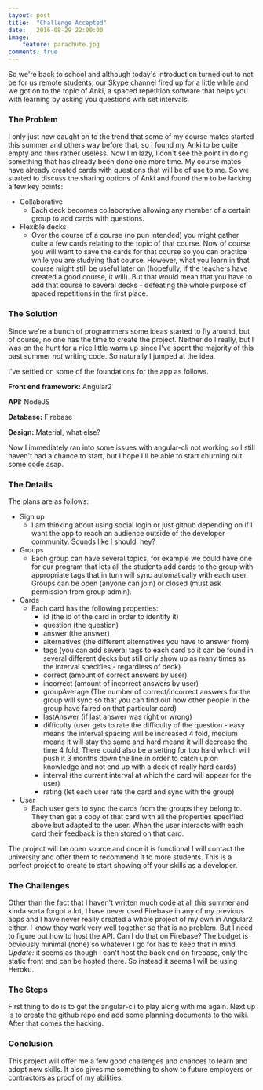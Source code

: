 ```yaml
---
layout: post
title:  "Challenge Accepted"
date:   2016-08-29 22:00:00
image:
    feature: parachute.jpg
comments: true
---
```

So we're back to school and although today's introduction turned out to not be for us remote students, our Skype channel fired up for a little while and we got on to the topic of Anki, a spaced repetition software that helps you with learning by asking you questions with set intervals.

### The Problem

I only just now caught on to the trend that some of my course mates started this summer and others way before that, so I found my Anki to be quite empty and thus rather useless. Now I'm lazy, I don't see the point in doing something that has already been done one more time. My course mates have already created cards with questions that will be of use to me. So we started to discuss the sharing options of Anki and found them to be lacking a few key points:

- Collaborative
    - Each deck becomes collaborative allowing any member of a certain group to add cards with questions.
- Flexible decks
    - Over the course of a course (no pun intended) you might gather quite a few cards relating to the topic of that course. Now of course you will want to save the cards for that course so you can practice while you are studying that course. However, what you learn in that course might still be useful later on (hopefully, if the teachers have created a good course, it will). But that would mean that you have to add that course to several decks - defeating the whole purpose of spaced repetitions in the first place.

### The Solution

Since we're a bunch of programmers some ideas started to fly around, but of course, no one has the time to create the project. Neither do I really, but I was on the hunt for a nice little warm up since I've spent the majority of this past summer *not* writing code. So naturally I jumped at the idea.

I've settled on some of the foundations for the app as follows.

**Front end framework:** Angular2

**API:** NodeJS

**Database:** Firebase

**Design:** Material, what else?

Now I immediately ran into some issues with angular-cli not working so I still haven't had a chance to start, but I hope I'll be able to start churning out some code asap.

### The Details

The plans are as follows:

- Sign up
    - I am thinking about using social login or just github depending on if I want the app to reach an audience outside of the developer community. Sounds like I should, hey?
- Groups
    - Each group can have several topics, for example we could have one for our program that lets all the students add cards to the group with appropriate tags that in turn will sync automatically with each user. Groups can be open (anyone can join) or closed (must ask permission from group admin).
- Cards
    - Each card has the following properties:
        - id (the id of the card in order to identify it)
        - question (the question)
        - answer (the answer)
        - alternatives (the different alternatives you have to answer from)
        - tags (you can add several tags to each card so it can be found in several different decks but still only show up as many times as the interval specifies - regardless of deck)
        - correct (amount of correct answers by user)
        - incorrect (amount of incorrect answers by user)
        - groupAverage (The number of correct/incorrect answers for the group will sync so that you can find out how other people in the group have faired on that particular card)
        - lastAnswer (if last answer was right or wrong)
        - difficulty (user gets to rate the difficulty of the question - easy means the interval spacing will be increased 4 fold, medium means it will stay the same and hard means it will decrease the time 4 fold. There could also be a setting for too hard which will push it 3 months down the line in order to catch up on knowledge and not end up with a deck of really hard cards)
        - interval (the current interval at which the card will appear for the user)
        - rating (let each user rate the card and sync with the group)
- User
    - Each user gets to sync the cards from the groups they belong to. They then get a copy of that card with all the properties specified above but adapted to the user. When the user interacts with each card their feedback is then stored on that card.

The project will be open source and once it is functional I will contact the university and offer them to recommend it to more students. This is a perfect project to create to start showing off your skills as a developer.

### The Challenges

Other than the fact that I haven't written much code at all this summer and kinda sorta forgot a lot, I have never used Firebase in any of my previous apps and I have never really created a whole project of my own in Angular2 either. I know they work very well together so that is no problem. But I need to figure out how to host the API. Can I do that on Firebase? The budget is obviously minimal (none) so whatever I go for has to keep that in mind. *Update:* it seems as though I can't host the back end on firebase, only the static front end can be hosted there. So instead it seems I will be using Heroku.

### The Steps

First thing to do is to get the angular-cli to play along with me again. Next up is to create the github repo and add some planning documents to the wiki. After that comes the hacking.

### Conclusion

This project will offer me a few good challenges and chances to learn and adopt new skills. It also gives me something to show to future employers or contractors as proof of my abilities.